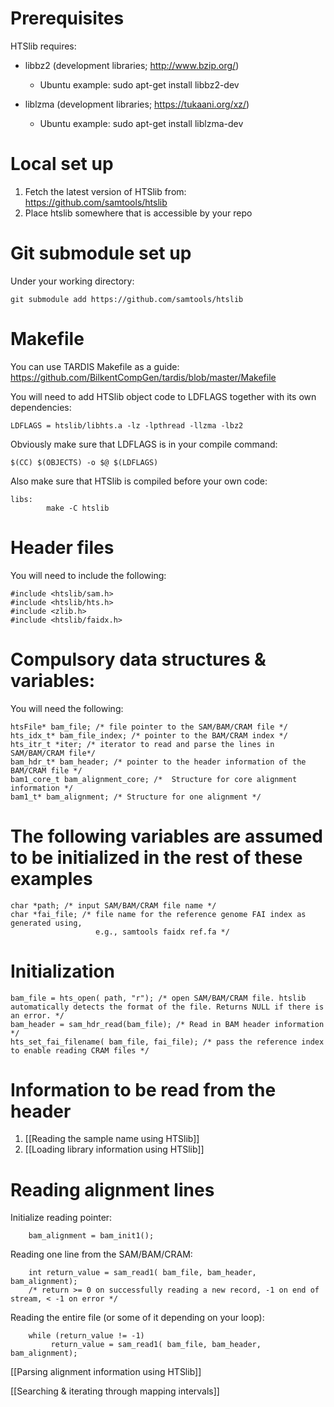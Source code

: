 # Prerequisites

HTSlib requires:

 * libbz2 (development libraries; http://www.bzip.org/)
	* Ubuntu example:
	sudo apt-get install libbz2-dev

 * liblzma (development libraries; https://tukaani.org/xz/)
	* Ubuntu example:
	sudo apt-get install liblzma-dev


# Local set up

1. Fetch the latest version of HTSlib from: https://github.com/samtools/htslib
2. Place htslib somewhere that is accessible by your repo

# Git submodule set up

Under your working directory:

`git submodule add https://github.com/samtools/htslib`

# Makefile

You can use TARDIS Makefile as a guide: https://github.com/BilkentCompGen/tardis/blob/master/Makefile

You will need to add HTSlib object code to LDFLAGS together with its own dependencies:

`LDFLAGS = htslib/libhts.a -lz -lpthread -llzma -lbz2`

Obviously make sure that LDFLAGS is in your compile command:

`$(CC) $(OBJECTS) -o $@ $(LDFLAGS)`

Also make sure that HTSlib is compiled before your own code:

```
libs:
        make -C htslib
```

# Header files

You will need to include the following:

```
#include <htslib/sam.h>
#include <htslib/hts.h>
#include <zlib.h>
#include <htslib/faidx.h>
```

# Compulsory data structures & variables:

You will need the following:

```
htsFile* bam_file; /* file pointer to the SAM/BAM/CRAM file */
hts_idx_t* bam_file_index; /* pointer to the BAM/CRAM index */
hts_itr_t *iter; /* iterator to read and parse the lines in SAM/BAM/CRAM file*/
bam_hdr_t* bam_header; /* pointer to the header information of the BAM/CRAM file */
bam1_core_t bam_alignment_core; /*  Structure for core alignment information */
bam1_t* bam_alignment; /* Structure for one alignment */
```

# The following variables are assumed to be initialized in the rest of these examples

```
char *path; /* input SAM/BAM/CRAM file name */
char *fai_file; /* file name for the reference genome FAI index as generated using, 
                   e.g., samtools faidx ref.fa */
```

# Initialization

```
bam_file = hts_open( path, "r"); /* open SAM/BAM/CRAM file. htslib automatically detects the format of the file. Returns NULL if there is an error. */
bam_header = sam_hdr_read(bam_file); /* Read in BAM header information */ 
hts_set_fai_filename( bam_file, fai_file); /* pass the reference index to enable reading CRAM files */
```

# Information to be read from the header

1. [[Reading the sample name using HTSlib]]
2. [[Loading library information using HTSlib]]

# Reading alignment lines

Initialize reading pointer:

```
    bam_alignment = bam_init1();
```

Reading one line from the SAM/BAM/CRAM:

```
    int return_value = sam_read1( bam_file, bam_header, bam_alignment);
    /* return >= 0 on successfully reading a new record, -1 on end of stream, < -1 on error */
```

Reading the entire file (or some of it depending on your loop):

```
    while (return_value != -1)
         return_value = sam_read1( bam_file, bam_header, bam_alignment);
```

[[Parsing alignment information using HTSlib]]

[[Searching & iterating through mapping intervals]]
